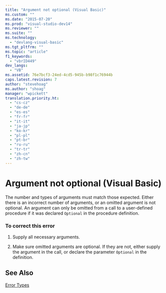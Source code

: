 ```yaml
---
title: "Argument not optional (Visual Basic)"
ms.custom: ""
ms.date: "2015-07-20"
ms.prod: "visual-studio-dev14"
ms.reviewer: ""
ms.suite: ""
ms.technology: 
  - "devlang-visual-basic"
ms.tgt_pltfrm: ""
ms.topic: "article"
f1_keywords: 
  - "vbrID449"
dev_langs: 
  - "VB"
ms.assetid: 76e7bcf3-24ed-4cd5-945b-b98f1c76944b
caps.latest.revision: 7
author: "stevehoag"
ms.author: "shoag"
manager: "wpickett"
translation.priority.ht: 
  - "cs-cz"
  - "de-de"
  - "es-es"
  - "fr-fr"
  - "it-it"
  - "ja-jp"
  - "ko-kr"
  - "pl-pl"
  - "pt-br"
  - "ru-ru"
  - "tr-tr"
  - "zh-cn"
  - "zh-tw"
---
```

# Argument not optional (Visual Basic)
The number and types of arguments must match those expected. Either there is an incorrect number of arguments, or an omitted argument is not optional. An argument can only be omitted from a call to a user-defined procedure if it was declared `Optional` in the procedure definition.  
  
### To correct this error  
  
1.  Supply all necessary arguments.  
  
2.  Make sure omitted arguments are optional. If they are not, either supply the argument in the call, or declare the parameter `Optional` in the definition.  
  
## See Also  
 [Error Types](../../../visual-basic\programming-guide\language-features/error-types.md)